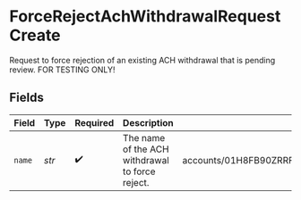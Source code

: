 # ForceRejectAchWithdrawalRequestCreate

Request to force rejection of an existing ACH withdrawal that is pending review. FOR TESTING ONLY!


## Fields

| Field                                                             | Type                                                              | Required                                                          | Description                                                       | Example                                                           |
| ----------------------------------------------------------------- | ----------------------------------------------------------------- | ----------------------------------------------------------------- | ----------------------------------------------------------------- | ----------------------------------------------------------------- |
| `name`                                                            | *str*                                                             | :heavy_check_mark:                                                | The name of the ACH withdrawal to force reject.                   | accounts/01H8FB90ZRRFWXB4XC2JPJ1D4Y/achWithdrawals/20230620500726 |